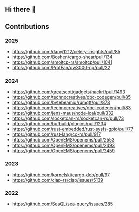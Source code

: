 ## Hi there 👋

<!--

**Here are some ideas to get you started:**

🙋‍♀️ A short introduction - what is your organization all about?
🌈 Contribution guidelines - how can the community get involved?
👩‍💻 Useful resources - where can the community find your docs? Is there anything else the community should know?
🍿 Fun facts - what does your team eat for breakfast?
🧙 Remember, you can do mighty things with the power of [Markdown](https://docs.github.com/github/writing-on-github/getting-started-with-writing-and-formatting-on-github/basic-writing-and-formatting-syntax)
-->

## Contributions

### 2025

- https://github.com/danyi1212/celery-insights/pull/85
- https://github.com/Boshen/cargo-shear/pull/134
- https://github.com/smoltcp-rs/smoltcp/pull/1041
- https://github.com/ProfFan/dw3000-ng/pull/22

### 2024

- https://github.com/greatscottgadgets/hackrf/pull/1493
- https://github.com/technocreatives/dbc-codegen/pull/85
- https://github.com/bytebeamio/rumqtt/pull/878
- https://github.com/technocreatives/dbc-codegen/pull/83
- https://github.com/jens-maus/node-ical/pull/332
- https://github.com/socketcan-rs/socketcan-rs/pull/73
- https://github.com/bufbuild/plugins/pull/1234
- https://github.com/rust-embedded/rust-sysfs-gpio/pull/77
- https://github.com/rust-lang/cc-rs/pull/917
- https://github.com/OpenEMS/openems/pull/2553
- https://github.com/OpenEMS/openems/pull/2493
- https://github.com/OpenEMS/openems/pull/2459

### 2023

- https://github.com/kornelski/cargo-deb/pull/97
- https://github.com/clap-rs/clap/issues/5139

### 2022

- https://github.com/SeaQL/sea-query/issues/285
